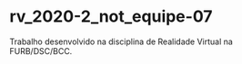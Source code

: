 # rv_2020-2_not_equipe-07
Trabalho desenvolvido na disciplina de Realidade Virtual na FURB/DSC/BCC.
